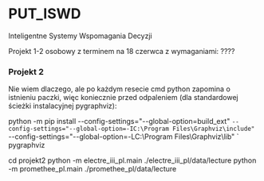 # PUT_ISWD
Inteligentne Systemy Wspomagania Decyzji


Projekt 1-2 osobowy z terminem na 18 czerwca z wymaganiami: ????

### Projekt 2
Nie wiem dlaczego, ale po każdym resecie cmd python zapomina o istnieniu paczki, więc koniecznie przed odpaleniem (dla standardowej ścieżki instalacyjnej pygraphviz):

python -m pip install --config-settings="--global-option=build_ext" `
              --config-settings="--global-option=-IC:\Program Files\Graphviz\include" `
              --config-settings="--global-option=-LC:\Program Files\Graphviz\lib" `
              pygraphviz

cd projekt2
python -m electre_iii_pl.main ./electre_iii_pl/data/lecture
python -m promethee_pl.main ./promethee_pl/data/lecture